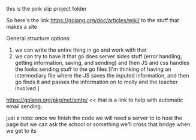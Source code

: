 this is the pink slip project folder

So here's the link https://golang.org/doc/articles/wiki/ to the  stuff that makes a site

General structure options:
 1. we can write the entire thing in go and work with that
 2. we can try to have it that go does server sides stuff (error handling,  getting information, saving, and sending) and then JS and css handles the looks sending stuff to the go files [I'm thinking of having an intermediary file where the JS saves the inputed information, and then go finds it and passes the information on to molly and the teacher involved ] 
 
 https://golang.org/pkg/net/smtp/  << that is a link to help with automatic email sending.

just a note: once we finish the code we will need a server to to host the page but we can ask the school or something we'll cross that bridge when we get to its
